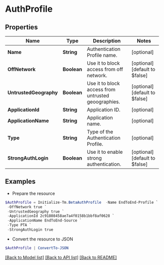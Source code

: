 # AuthProfile
## Properties

Name | Type | Description | Notes
------------ | ------------- | ------------- | -------------
**Name** | **String** | Authentication Profile name. | [optional] 
**OffNetwork** | **Boolean** | Use it to block access from off network. | [optional] [default to $false]
**UntrustedGeography** | **Boolean** | Use it to block access from untrusted geoographies. | [optional] [default to $false]
**ApplicationId** | **String** | Application ID. | [optional] 
**ApplicationName** | **String** | Application name. | [optional] 
**Type** | **String** | Type of the Authentication Profile. | [optional] 
**StrongAuthLogin** | **Boolean** | Use it to enable strong authentication. | [optional] [default to $false]

## Examples

- Prepare the resource
```powershell
$AuthProfile = Initialize-Tm.BetaAuthProfile  -Name EndToEnd-Profile `
 -OffNetwork true `
 -UntrustedGeography true `
 -ApplicationId 2c91808458ae7a4f0158b1bbf8af0628 `
 -ApplicationName EndToEnd-Source `
 -Type PTA `
 -StrongAuthLogin true
```

- Convert the resource to JSON
```powershell
$AuthProfile | ConvertTo-JSON
```

[[Back to Model list]](../README.md#documentation-for-models) [[Back to API list]](../README.md#documentation-for-api-endpoints) [[Back to README]](../README.md)

